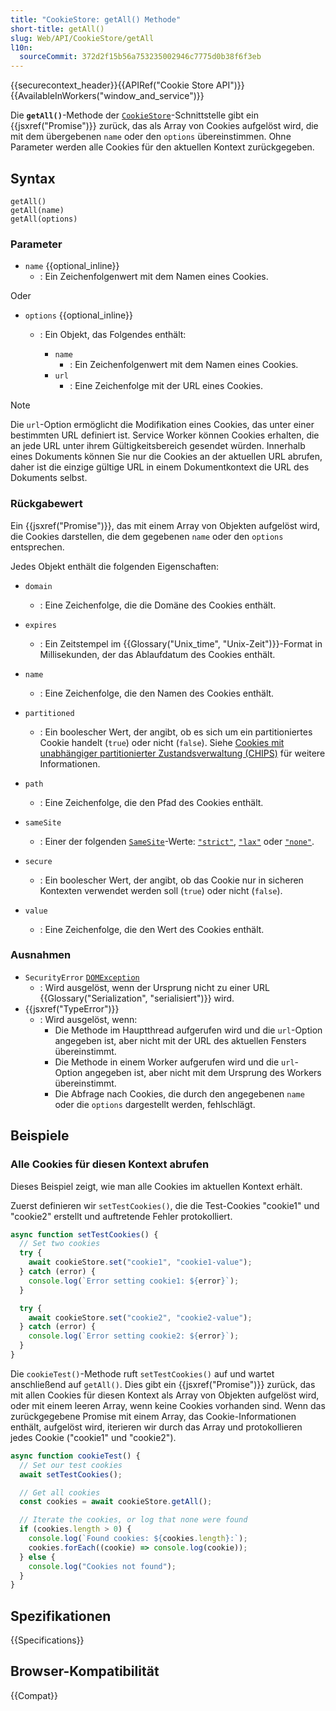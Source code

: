 ```yaml
---
title: "CookieStore: getAll() Methode"
short-title: getAll()
slug: Web/API/CookieStore/getAll
l10n:
  sourceCommit: 372d2f15b56a753235002946c7775d0b38f6f3eb
---
```


{{securecontext_header}}{{APIRef("Cookie Store API")}}{{AvailableInWorkers("window_and_service")}}

Die **`getAll()`**-Methode der [`CookieStore`](/de/docs/Web/API/CookieStore)-Schnittstelle gibt ein {{jsxref("Promise")}} zurück, das als Array von Cookies aufgelöst wird, die mit dem übergebenen `name` oder den `options` übereinstimmen.
Ohne Parameter werden alle Cookies für den aktuellen Kontext zurückgegeben.

## Syntax

```js-nolint
getAll()
getAll(name)
getAll(options)
```

### Parameter

- `name` {{optional_inline}}
  - : Ein Zeichenfolgenwert mit dem Namen eines Cookies.

Oder

- `options` {{optional_inline}}

  - : Ein Objekt, das Folgendes enthält:

    - `name`
      - : Ein Zeichenfolgenwert mit dem Namen eines Cookies.
    - `url`
      - : Eine Zeichenfolge mit der URL eines Cookies.

> [!NOTE]
> Die `url`-Option ermöglicht die Modifikation eines Cookies, das unter einer bestimmten URL definiert ist. Service Worker können Cookies erhalten, die an jede URL unter ihrem Gültigkeitsbereich gesendet würden. Innerhalb eines Dokuments können Sie nur die Cookies an der aktuellen URL abrufen, daher ist die einzige gültige URL in einem Dokumentkontext die URL des Dokuments selbst.

### Rückgabewert

Ein {{jsxref("Promise")}}, das mit einem Array von Objekten aufgelöst wird, die Cookies darstellen, die dem gegebenen `name` oder den `options` entsprechen.

Jedes Objekt enthält die folgenden Eigenschaften:

- `domain`

  - : Eine Zeichenfolge, die die Domäne des Cookies enthält.

- `expires`

  - : Ein Zeitstempel im {{Glossary("Unix_time", "Unix-Zeit")}}-Format in Millisekunden, der das Ablaufdatum des Cookies enthält.

- `name`

  - : Eine Zeichenfolge, die den Namen des Cookies enthält.

- `partitioned`

  - : Ein boolescher Wert, der angibt, ob es sich um ein partitioniertes Cookie handelt (`true`) oder nicht (`false`). Siehe [Cookies mit unabhängiger partitionierter Zustandsverwaltung (CHIPS)](/de/docs/Web/Privacy/Guides/Privacy_sandbox/Partitioned_cookies) für weitere Informationen.

- `path`

  - : Eine Zeichenfolge, die den Pfad des Cookies enthält.

- `sameSite`

  - : Einer der folgenden [`SameSite`](/de/docs/Web/HTTP/Reference/Headers/Set-Cookie#samesitesamesite-value)-Werte: [`"strict"`](/de/docs/Web/HTTP/Reference/Headers/Set-Cookie#strict), [`"lax"`](/de/docs/Web/HTTP/Reference/Headers/Set-Cookie#lax) oder [`"none"`](/de/docs/Web/HTTP/Reference/Headers/Set-Cookie#none).

- `secure`

  - : Ein boolescher Wert, der angibt, ob das Cookie nur in sicheren Kontexten verwendet werden soll (`true`) oder nicht (`false`).

- `value`
  - : Eine Zeichenfolge, die den Wert des Cookies enthält.

### Ausnahmen

- `SecurityError` [`DOMException`](/de/docs/Web/API/DOMException)
  - : Wird ausgelöst, wenn der Ursprung nicht zu einer URL {{Glossary("Serialization", "serialisiert")}} wird.
- {{jsxref("TypeError")}}
  - : Wird ausgelöst, wenn:
    - Die Methode im Hauptthread aufgerufen wird und die `url`-Option angegeben ist, aber nicht mit der URL des aktuellen Fensters übereinstimmt.
    - Die Methode in einem Worker aufgerufen wird und die `url`-Option angegeben ist, aber nicht mit dem Ursprung des Workers übereinstimmt.
    - Die Abfrage nach Cookies, die durch den angegebenen `name` oder die `options` dargestellt werden, fehlschlägt.

## Beispiele

<!-- Die Beispiele funktionieren nicht als Live-Beispiele in der MDN-Umgebung (aufgrund unbekannter Fehler) -->

### Alle Cookies für diesen Kontext abrufen

Dieses Beispiel zeigt, wie man alle Cookies im aktuellen Kontext erhält.

Zuerst definieren wir `setTestCookies()`, die die Test-Cookies "cookie1" und "cookie2" erstellt und auftretende Fehler protokolliert.

```js
async function setTestCookies() {
  // Set two cookies
  try {
    await cookieStore.set("cookie1", "cookie1-value");
  } catch (error) {
    console.log(`Error setting cookie1: ${error}`);
  }

  try {
    await cookieStore.set("cookie2", "cookie2-value");
  } catch (error) {
    console.log(`Error setting cookie2: ${error}`);
  }
}
```

Die `cookieTest()`-Methode ruft `setTestCookies()` auf und wartet anschließend auf `getAll()`.
Dies gibt ein {{jsxref("Promise")}} zurück, das mit allen Cookies für diesen Kontext als Array von Objekten aufgelöst wird, oder mit einem leeren Array, wenn keine Cookies vorhanden sind.
Wenn das zurückgegebene Promise mit einem Array, das Cookie-Informationen enthält, aufgelöst wird, iterieren wir durch das Array und protokollieren jedes Cookie ("cookie1" und "cookie2").

```js
async function cookieTest() {
  // Set our test cookies
  await setTestCookies();

  // Get all cookies
  const cookies = await cookieStore.getAll();

  // Iterate the cookies, or log that none were found
  if (cookies.length > 0) {
    console.log(`Found cookies: ${cookies.length}:`);
    cookies.forEach((cookie) => console.log(cookie));
  } else {
    console.log("Cookies not found");
  }
}
```

## Spezifikationen

{{Specifications}}

## Browser-Kompatibilität

{{Compat}}

